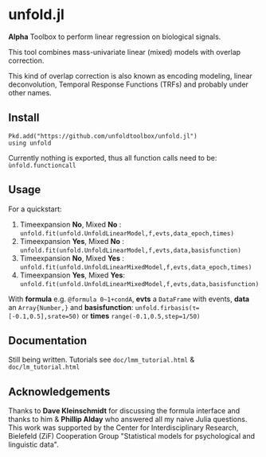 # unfold.jl
**Alpha** Toolbox to perform linear regression on biological signals.

This tool combines mass-univariate linear (mixed) models with overlap correction.

This kind of overlap correction is also known as encoding modeling, linear deconvolution, Temporal Response Functions (TRFs) and probably under other names.


## Install
```
Pkd.add("https://github.com/unfoldtoolbox/unfold.jl")
using unfold
```
Currently nothing is exported, thus all function calls need to be: `ùnfold.functioncall`

## Usage
For a quickstart:

1. Timeexpansion **No**, Mixed **No**  : `unfold.fit(unfold.UnfoldLinearModel,f,evts,data_epoch,times)`
1. Timeexpansion **Yes**, Mixed **No** : `unfold.fit(unfold.UnfoldLinearModel,f,evts,data,basisfunction)`
1. Timeexpansion **No**, Mixed **Yes** : `unfold.fit(unfold.UnfoldLinearMixedModel,f,evts,data_epoch,times)`
1. Timeexpansion **Yes**, Mixed **Yes**: `unfold.fit(unfold.UnfoldLinearMixedModel,f,evts,data,basisfunction)`

With **formula** e.g. `@formula 0~1+condA`, **evts** a `DataFrame` with events, **data** an `Array{Number,}` and  **basisfunction**: `unfold.firbasis(τ=[-0.1,0.5],srate=50)` or **times** `range(-0.1,0.5,step=1/50)`


## Documentation
Still being written. Tutorials see `doc/lmm_tutorial.html` & `doc/lm_tutorial.html`



## Acknowledgements
Thanks to **Dave Kleinschmidt** for discussing the formula interface and thanks to him & **Phillip Alday** who answered all my naive Julia questions.
This work was supported by the Center for Interdisciplinary Research, Bielefeld (ZiF) Cooperation Group "Statistical models for psychological and linguistic data".

